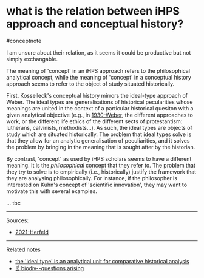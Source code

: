 # what is the relation between iHPS approach and conceptual history?
#conceptnote 

I am unsure about their relation, as it seems it could be productive but not simply exchangable. 

The meaning of 'concept' in an iHPS approach refers to the philosophical analytical concept, while the meaning of 'concept' in a conceptual history approach seems to refer to the object of study situated historically. 

First, Kosselleck's conceptual history mirrors the ideal-type approach of Weber. The ideal types are generalisations of historical pecularities whose meanings are united in the context of a particular historical quesiton with a given analytical objective (e.g., in [1930-Weber](1930-Weber.md), the different approaches to work, or the different life ethics of the different sects of protestantism: lutherans, calvinists, methodists...). As such, the ideal types are objects of study which are situated historically. The problem that ideal types solve is that they allow for an analytic generalisation of peculiarities, and it solves the problem by bringing in the meaning that is sought after by the historian. 

By contrast, 'concept' as used by iHPS scholars seems to have a different meaning. It is the *philosophical* concept that they refer to. The problem that they try to solve is to empirically (i.e., historically) justify the framework that they are analysing philosophically. For instance, if the philosopher is interested on Kuhn's concept of 'scientific innovation', they may want to motivate this with several examples. 

... tbc



---
Sources: 
- [2021-Herfeld](2021-Herfeld.md)

---

Related notes
- [the 'ideal type' is an analytical unit for comparative historical analysis](the%20'ideal%20type'%20is%20an%20analytical%20unit%20for%20comparative%20historical%20analysis.md)
- [☝️ biodiv--questions arising](☝️%20biodiv--questions%20arising.md)


